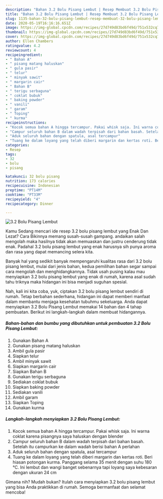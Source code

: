 ```yaml
---
description: "Bahan 3.2 Bolu Pisang Lembut | Resep Membuat 3.2 Bolu Pisang Lembut Yang Sempurna"
title: "Bahan 3.2 Bolu Pisang Lembut | Resep Membuat 3.2 Bolu Pisang Lembut Yang Sempurna"
slug: 1135-bahan-32-bolu-pisang-lembut-resep-membuat-32-bolu-pisang-lembut-yang-sempurna
date: 2020-05-19T16:16:16.651Z
image: https://img-global.cpcdn.com/recipes/27d749d83bd6f49d/751x532cq70/32-bolu-pisang-lembut-foto-resep-utama.jpg
thumbnail: https://img-global.cpcdn.com/recipes/27d749d83bd6f49d/751x532cq70/32-bolu-pisang-lembut-foto-resep-utama.jpg
cover: https://img-global.cpcdn.com/recipes/27d749d83bd6f49d/751x532cq70/32-bolu-pisang-lembut-foto-resep-utama.jpg
author: Ellen Chambers
ratingvalue: 4.2
reviewcount: 4
recipeingredient:
- " Bahan A"
- " pisang matang haluskan"
- " gula pasir"
- " telur"
- " minyak sawit"
- " margarin cair"
- " Bahan B"
- " terigu serbaguna"
- " coklat bubuk"
- " baking powder"
- " vanili"
- " garam"
- " Toping"
- " kurma"
recipeinstructions:
- "Kocok semua bahan A hingga tercampur. Pakai whisk saja. Ini warna coklat karena pisangnya saya haluskan dengan blender"
- "Campur seluruh bahan B dalam wadah terpisah dari bahan basah. Setelah itu campurkan ke dalam wadah berisi bahan A perlahan"
- "Aduk seluruh bahan dengan spatula, asal tercampur"
- "Tuang ke dalam loyang yang telah diberi margarin dan kertas roti. Beri hiasan potongan kurma. Panggang selama 35 menit dengan suhu 180 °C. Ini lembut dan wangi banget sebenarnya tapi loyang saya kebesaran dengan ukuran 24 cm"
categories:
- Resep
tags:
- 32
- bolu
- pisang

katakunci: 32 bolu pisang 
nutrition: 173 calories
recipecuisine: Indonesian
preptime: "PT14M"
cooktime: "PT33M"
recipeyield: "4"
recipecategory: Dinner

---
```



![3.2 Bolu Pisang Lembut](https://img-global.cpcdn.com/recipes/27d749d83bd6f49d/751x532cq70/32-bolu-pisang-lembut-foto-resep-utama.jpg)

Kamu Sedang mencari ide resep 3.2 bolu pisang lembut yang Enak Dan Lezat? Cara Bikinnya memang susah-susah gampang. andaikan salah mengolah maka hasilnya tidak akan memuaskan dan justru cenderung tidak enak. Padahal 3.2 bolu pisang lembut yang enak harusnya sih punya aroma dan rasa yang dapat memancing selera kita.



Banyak hal yang sedikit banyak mempengaruhi kualitas rasa dari 3.2 bolu pisang lembut, mulai dari jenis bahan, kedua pemilihan bahan segar sampai cara mengolah dan menghidangkannya. Tidak usah pusing kalau mau menyiapkan 3.2 bolu pisang lembut yang enak di rumah, karena asal sudah tahu triknya maka hidangan ini bisa menjadi suguhan spesial.


Nah, kali ini kita coba, yuk, ciptakan 3.2 bolu pisang lembut sendiri di rumah. Tetap berbahan sederhana, hidangan ini dapat memberi manfaat dalam membantu menjaga kesehatan tubuhmu sekeluarga. Anda dapat menyiapkan 3.2 Bolu Pisang Lembut memakai 14 bahan dan 4 tahap pembuatan. Berikut ini langkah-langkah dalam membuat hidangannya.

<!--inarticleads1-->

##### Bahan-bahan dan bumbu yang dibutuhkan untuk pembuatan 3.2 Bolu Pisang Lembut:

1. Gunakan  Bahan A
1. Gunakan  pisang matang haluskan
1. Ambil  gula pasir
1. Siapkan  telur
1. Ambil  minyak sawit
1. Siapkan  margarin cair
1. Siapkan  Bahan B
1. Gunakan  terigu serbaguna
1. Sediakan  coklat bubuk
1. Siapkan  baking powder
1. Sediakan  vanili
1. Ambil  garam
1. Siapkan  Toping
1. Gunakan  kurma




<!--inarticleads2-->

##### Langkah-langkah menyiapkan 3.2 Bolu Pisang Lembut:

1. Kocok semua bahan A hingga tercampur. Pakai whisk saja. Ini warna coklat karena pisangnya saya haluskan dengan blender
1. Campur seluruh bahan B dalam wadah terpisah dari bahan basah. Setelah itu campurkan ke dalam wadah berisi bahan A perlahan
1. Aduk seluruh bahan dengan spatula, asal tercampur
1. Tuang ke dalam loyang yang telah diberi margarin dan kertas roti. Beri hiasan potongan kurma. Panggang selama 35 menit dengan suhu 180 °C. Ini lembut dan wangi banget sebenarnya tapi loyang saya kebesaran dengan ukuran 24 cm




Gimana nih? Mudah bukan? Itulah cara menyiapkan 3.2 bolu pisang lembut yang bisa Anda praktikkan di rumah. Semoga bermanfaat dan selamat mencoba!
